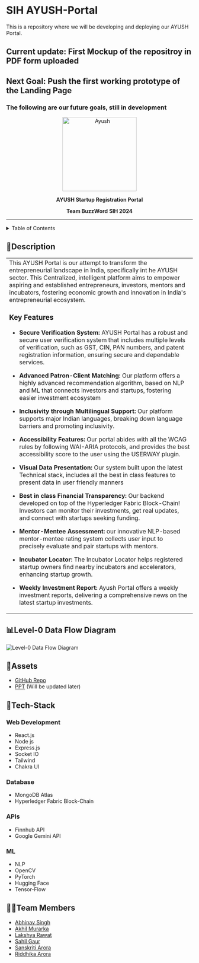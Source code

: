 # SIH AYUSH-Portal
This is a repository where we will be developing and deploying our AYUSH Portal.

## Current update: First Mockup of the repositroy in PDF form uploaded


## Next Goal: Push the first working prototype of the Landing Page

### The following are our future goals, still in development

<p align="center">
  <img src="https://github.com/user-attachments/assets/4cfb9801-f06e-41f4-ae8f-15455da9f667" alt="Ayush" width="200">
</p>
<p align="center">
  <b>AYUSH Startup Registration Portal</b>
</p>
<p align="center">
  <b>Team BuzzWord</b>
  <b>SIH 2024</b>
</p>
<hr>

<details>
<summary>Table of Contents</summary>

- [Description](#description)
- [Flowchart](#flowchart)
- [Assets](#assets)
- [Tech Stack](#tech-stack)
- [Team Members](#team-members)

</details>

## 📝Description

<table>
  <tr>
    <td>
This AYUSH Portal is our attempt to transform the entrepreneurial landscape in India, specifically int he AYUSH sector. This Centralized, intelligent platform aims to empower aspiring and established entrepreneurs, investors, mentors and incubators, fostering economic growth and innovation in India's entrepreneurial ecosystem.

### Key Features

- **Secure Verification System:** AYUSH Portal has a robust and secure user verification system that includes multiple levels of verification, such as GST, CIN, PAN numbers, and patent registration information, ensuring secure and dependable services.

- **Advanced Patron-Client Matching:** Our platform offers a highly advanced recommendation algorithm, based on NLP and ML that connects investors and startups, fostering easier investment ecosystem

- **Inclusivity through Multilingual Support:** Our platform supports major Indian languages, breaking down language barriers and promoting inclusivity.

- **Accessibility Features:** Our portal abides with all the WCAG rules by following WAI-ARIA protocols, and provides the best accessibility score to the user using the USERWAY plugin.

- **Visual Data Presentation:** Our system built upon the latest Technical stack, includes all the best in class features to present data in user friendly manners

- **Best in class Financial Transparency:** Our backend developed on top of the Hyperledger Fabric Block-Chain! Investors can monitor their investments, get real updates, and connect with startups seeking funding.

- **Mentor-Mentee Assessment:** our innovative NLP-based mentor-mentee rating system collects user input to precisely evaluate and pair startups with mentors.

- **Incubator Locator:** The Incubator Locator helps registered startup owners find nearby incubators and accelerators, enhancing startup growth.

- **Weekly Investment Report:** Ayush Portal offers a weekly investment reports, delivering a comprehensive news on the latest startup investments.

   </td>
  </tr>
</table>

## 📊Level-0 Data Flow Diagram
![Level-0 Data Flow Diagram](https://github.com/user-attachments/assets/d406fd68-0f3e-422c-bb48-84e14b4a860f)


## 🔗Assets

- [GitHub Repo](https://github.com/psankhe28/Ayush-Portal)
- [PPT]() (Will be updated later)

## 🤖Tech-Stack

### Web Development

- React.js
- Node js
- Express.js
- Socket IO
- Tailwind
- Chakra UI

### Database

- MongoDB Atlas
- Hyperledger Fabric Block-Chain

### APIs

- Finnhub API
- Google Gemini API

### ML

- NLP
- OpenCV
- PyTorch
- Hugging Face
- Tensor-Flow

## 👩‍💻Team Members

- [Abhinav Singh](https://github.com/justAbhinav)
- [Akhil Murarka](https://github.com/)
- [Lakshya Rawat](https://github.com/)
- [Sahil Gaur](https://github.com/)
- [Sanskriti Arora](https://github.com/)
- [Riddhika Arora](https://github.com/)

